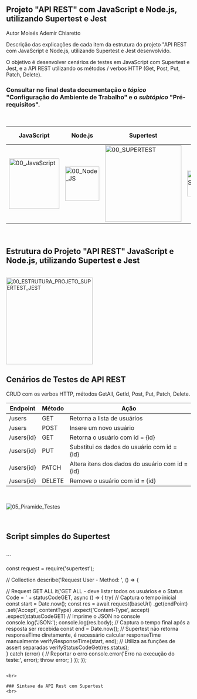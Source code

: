 ## Projeto "API REST" com JavaScript e Node.js, utilizando Supertest e Jest

Autor Moisés Ademir Chiaretto

Descrição das explicações de cada item da estrutura do projeto "API REST  com JavaScript e Node.js, utilizando Supertest e Jest desenvolvido.

O objetivo é desenvolver cenários de testes em JavaScript com Supertest e Jest, e a API REST utilizando os métodos / verbos HTTP (Get, Post, Put, Patch, Delete).

### Consultar no final desta documentação o _tópico_ "Configuração do Ambiente de Trabalho" e o _subtópico_ "Pré-requisitos".
<br>

|JavaScript		  |Node.js      	|Supertest  		|Jest          |API Rest  	|JSON    		|IDE VSCode     |
|---------------|---------------|---------------|--------------|------------|-----------|---------------|
| <img width="137" alt="00_JavaScript" src="https://github.com/moiseschiaretto/Supertest_Jest_API_REST/assets/84775466/16ff69d9-e76b-4fd6-8555-9685cbe99331"> | <img width="93" alt="00_Node_JS" src="https://github.com/moiseschiaretto/Supertest_Jest_API_REST/assets/84775466/f7db03c8-4d5b-4a98-852d-da955e1537f7"> | <img width="208" alt="00_SUPERTEST" src="https://github.com/moiseschiaretto/Supertest_Jest_API_REST/assets/84775466/aba922e2-e78a-4eea-94a6-f59e7b16b11b"> | <img width="70" alt="00_JEST" src="https://github.com/moiseschiaretto/Supertest_Jest_API_REST/assets/84775466/78f1a971-4cb5-4e13-9e62-f246308d3f62"> | ![10_API_REST](https://github.com/moiseschiaretto/Supertest_Jest_API_REST/assets/84775466/4f125042-9982-4700-85fb-e7fc6c596b11) | <img width="164" alt="00_JSON" src="https://github.com/moiseschiaretto/Supertest_Jest_API_REST/assets/84775466/a2457247-4df1-4a66-9930-82690dcccc83"> | ![VS_CODE](https://github.com/moiseschiaretto/Supertest_Jest_API_REST/assets/84775466/b39cdb57-4f18-4f8b-be33-8749f23b1e0b) |
<br>

## Estrutura do Projeto "API REST" JavaScript e Node.js, utilizando Supertest e Jest
<br>

<img width="236" alt="00_ESTRUTURA_PROJETO_SUPERTEST_JEST" src="https://github.com/moiseschiaretto/Supertest_Jest_API_REST/assets/84775466/5d51f00d-1456-474e-9c52-2361faf8dd1d">
<br>


## Cenários de Testes de API REST

CRUD com os verbos HTTP, métodos GetAll, GetId, Post, Put, Patch, Delete.
<br>

|Endpoint      	|Método		|Ação                                          		|
|---------------|---------|-------------------------------------------------|
|/users	  	    |GET		  |Retorna a lista de usuários			              	|
|/users	  	    |POST		  |Insere um novo usuário					                  |
|/users{id}    	|GET		  |Retorna o usuário com id = {id}			            |
|/users{id}	    |PUT	  	|Substitui os dados do usuário com id = {id}		  |
|/users{id}	    |PATCH		|Altera itens dos dados do usuário com id = {id}	|
|/users{id}	    |DELETE		|Remove o usuário com id = {id}				            |

<br>

![05_Piramide_Testes](https://github.com/moiseschiaretto/Java_API_Rest_Assured/assets/84775466/9b2a370b-1b74-458e-b158-b281456d6055)

<br>

## Script simples do Supertest
<br>
```

const request = require('supertest');

// Collection
describe('Request User - Method: ', () => {

  // Request GET ALL
    it('GET ALL - deve listar todos os usuários e o Status Code = ' + statusCodeGET, async () => {
      try{
          // Captura o tempo inicial
          const start = Date.now();
          const res = await request(baseUrl)
              .get(endPoint)
              .set('Accept', contentType)
              .expect('Content-Type', accept)
              .expect(statusCodeGET)
              // Imprime o JSON no console
              console.log('JSON:');
              console.log(res.body);
              // Captura o tempo final após a resposta ser recebida
              const end = Date.now();
              // Supertest não retorna responseTime diretamente, é necessário calcular responseTime manualmente
              verifyResponseTime(start, end); 
              // Utiliza as funções de assert separadas
              verifyStatusCodeGet(res.status);          
      } catch (error) {
          // Reportar o erro
          console.error('Erro na execução do teste:', error);
          throw error;
      }
  });
});

```

<br>

### Sintaxe da API Rest com Supertest
<br>




